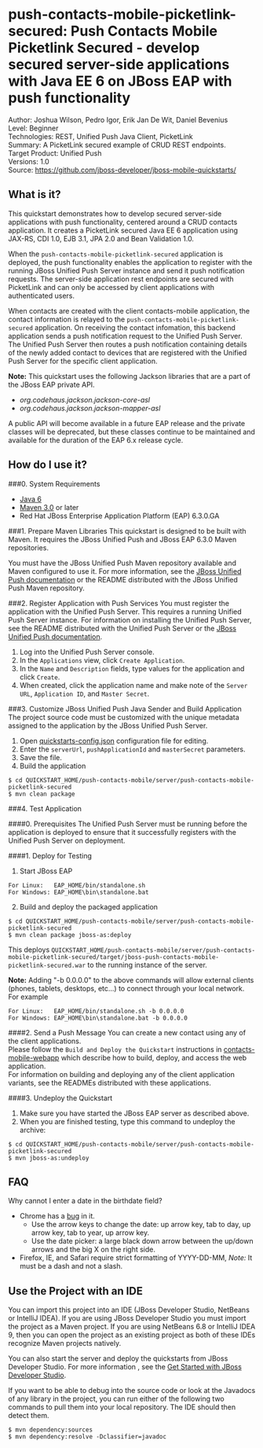 # push-contacts-mobile-picketlink-secured: Push Contacts Mobile Picketlink Secured - develop secured server-side applications with Java EE 6 on JBoss EAP with push functionality

Author: Joshua Wilson, Pedro Igor, Erik Jan De Wit, Daniel Bevenius  
Level: Beginner  
Technologies: REST, Unified Push Java Client, PicketLink  
Summary: A PicketLink secured example of CRUD REST endpoints.  
Target Product: Unified Push  
Versions: 1.0  
Source: <https://github.com/jboss-developer/jboss-mobile-quickstarts/>  

## What is it?
This quickstart demonstrates how to develop secured server-side applications with push functionality, centered around a CRUD contacts application. It creates a PicketLink secured Java EE 6 application using JAX-RS, CDI 1.0, EJB 3.1, JPA 2.0 and Bean Validation 1.0.

When the `push-contacts-mobile-picketlink-secured` application is deployed, the push functionality enables the application to register with the running JBoss Unified Push Server instance and send it push notification requests. The server-side application rest endpoints are secured with PicketLink and can only be accessed by client applications with authenticated users.

When contacts are created with the client contacts-mobile application, the contact information is relayed to the `push-contacts-mobile-picketlink-secured` application. On receiving the contact infomation, this backend application sends a push notification request to the Unified Push Server. The Unified Push Server then routes a push notification containing details of the newly added contact to devices that are registered with the Unified Push Server for the specific client application. 

**Note:** This quickstart uses the following Jackson libraries that are a part of the JBoss EAP private API.

* *org.codehaus.jackson.jackson-core-asl*
* *org.codehaus.jackson.jackson-mapper-asl*

A public API will become available in a future EAP release and the private classes will be deprecated, but these classes continue to be maintained and available for the duration of the EAP 6.x release cycle.

## How do I use it?

###0. System Requirements
* [Java 6](http://www.oracle.com/technetwork/java/javase/downloads/index.html)
* [Maven 3.0](http://maven.apache.org) or later
* Red Hat JBoss Enterprise Application Platform (EAP) 6.3.0.GA

###1. Prepare Maven Libraries
This quickstart is designed to be built with Maven. It requires the JBoss Unified Push and JBoss EAP 6.3.0 Maven repositories.

You must have the JBoss Unified Push Maven repository available and Maven configured to use it. For more information, see the [JBoss Unified Push documentation](https://access.redhat.com/documentation/en-US/Red_Hat_JBoss_Unified_Push/) or the README distributed with the JBoss Unified Push Maven repository.

###2. Register Application with Push Services
You must register the application with the Unified Push Server. This requires a running Unified Push Server instance. For information on installing the Unified Push Server, see the README distributed with the Unified Push Server or the [JBoss Unified Push documentation](https://access.redhat.com/documentation/en-US/Red_Hat_JBoss_Unified_Push/).

1. Log into the Unified Push Server console.
2. In the `Applications` view, click `Create Application`.
3. In the `Name` and `Description` fields, type values for the application and click `Create`.
4. When created, click the application name and make note of the `Server URL`, `Application ID`, and `Master Secret`.

###3. Customize JBoss Unified Push Java Sender and Build Application
The project source code must be customized with the unique metadata assigned to the application by the JBoss Unified Push Server. 

1. Open [quickstarts-config.json](./src/main/resources/META-INF/quickstarts-config.json) configuration file for editing.
2. Enter the ` serverUrl `,  ` pushApplicationId ` and ` masterSecret ` parameters.
3. Save the file.
4. Build the application
```shell
$ cd QUICKSTART_HOME/push-contacts-mobile/server/push-contacts-mobile-picketlink-secured
$ mvn clean package
```

###4. Test Application

####0. Prerequisites
The Unified Push Server must be running before the application is deployed to ensure that it successfully registers with the Unified Push Server on deployment.

####1. Deploy for Testing

1. Start JBoss EAP
```shell
For Linux:   EAP_HOME/bin/standalone.sh
For Windows: EAP_HOME\bin\standalone.bat
```
2. Build and deploy the packaged application
```shell
$ cd QUICKSTART_HOME/push-contacts-mobile/server/push-contacts-mobile-picketlink-secured
$ mvn clean package jboss-as:deploy
```
This deploys `QUICKSTART_HOME/push-contacts-mobile/server/push-contacts-mobile-picketlink-secured/target/jboss-push-contacts-mobile-picketlink-secured.war` to the running instance of the server.

**Note:** Adding "-b 0.0.0.0" to the above commands will allow external clients (phones, tablets, desktops, etc...) to connect through your local network.
For example
```shell
For Linux:   EAP_HOME/bin/standalone.sh -b 0.0.0.0
For Windows: EAP_HOME\bin\standalone.bat -b 0.0.0.0
```

####2. Send a Push Message
You can create a new contact using any of the client applications.  
Please follow the `Build and Deploy the Quickstart` instructions in [contacts-mobile-webapp](../../client/contacts-mobile-webapp) which describe how to build, deploy, and access the web application.  
For information on building and deploying any of the client application variants, see the READMEs distributed with these applications.  

####3. Undeploy the Quickstart

1. Make sure you have started the JBoss EAP server as described above.
2. When you are finished testing, type this command to undeploy the archive:
```shell
$ cd QUICKSTART_HOME/push-contacts-mobile/server/push-contacts-mobile-picketlink-secured
$ mvn jboss-as:undeploy
```

## FAQ
Why cannot I enter a date in the birthdate field?

* Chrome has a [bug](https://code.google.com/p/chromium/issues/detail?id=232296) in it.
    * Use the arrow keys to change the date: up arrow key, tab to day, up arrow key, tab to year, up arrow key.
    * Use the date picker: a large black down arrow between the up/down arrows and the big X on the right side.
* Firefox, IE, and Safari require strict formatting of YYYY-DD-MM, *Note:* It must be a dash and not a slash.

## Use the Project with an IDE
You can import this project into an IDE (JBoss Developer Studio, NetBeans or IntelliJ IDEA). If you are using JBoss Developer Studio you must import the project as a Maven project. If you are using NetBeans 6.8 or IntelliJ IDEA 9, then you can open the project as an existing project as both of these IDEs recognize Maven projects natively.

You can also start the server and deploy the quickstarts from JBoss Developer Studio. For more information , see the [Get Started with JBoss Developer Studio](http://www.jboss.org/products/devstudio/get-started/ "Get Started with JBoss Developer Studio").

If you want to be able to debug into the source code or look at the Javadocs of any library in the project, you can run either of the following two commands to pull them into your local repository. The IDE should then detect them.

```shell
$ mvn dependency:sources
$ mvn dependency:resolve -Dclassifier=javadoc
```
